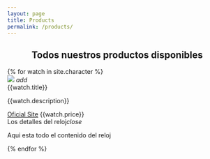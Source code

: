```yaml
---
layout: page
title: Products
permalink: /products/
---
```



<div class="home">
    <h2 align="center">Todos nuestros productos disponibles</h2>
    <div class="row">
        {% for watch in site.character %}
        <div class="col s4 m3 l4">
            <div class="card grey" >
                <div class="card-image">
                    <img src=".{{watch.image}}" style="height:200px width:150px">
                    <a class="btn-floating waves-effect waves-light red halfway-fab activator">
                    <i class="material-icons icon-plus">add</i>
                    </a>
                </div>
                <div class="card-content">
                    <span class="card-title">{{watch.title}}</span>
                    <p>{{watch.description}}</p>
                </div>
                <div class="card-action center">
                    <a href="{{watch.link}}">Oficial Site</a>
                    <a>{{watch.price}}</a>
                </div>
                <div class="card-reveal">
                    <span class="card-title">Los detalles del reloj<i class="material-icons right">close</i><p>Aqui esta todo el contenido del reloj</p>
                    </span>
                </div>
            </div>
        </div>
        {% endfor %}
    </div>
</div>

